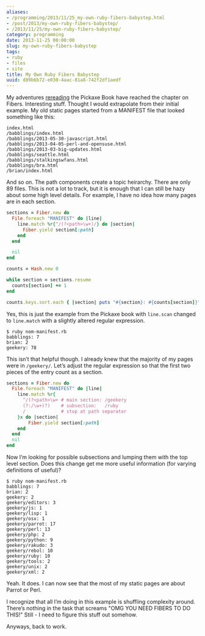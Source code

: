 ```yaml
---
aliases:
- /programming/2013/11/25_my-own-ruby-fibers-babystep.html
- /post/2013/my-own-ruby-fibers-babystep/
- /2013/11/25/my-own-ruby-fibers-babystep/
category: programming
date: 2013-11-25 00:00:00
slug: my-own-ruby-fibers-babystep
tags:
- ruby
- files
- site
title: My Own Ruby Fibers Babystep
uuid: d89b6b72-e030-4aac-81a8-742f2df1aedf
---
```


[rereading]: /post/2013/11/rereading-the-pickaxe/

My adventures [rereading][] the Pickaxe Book have reached the chapter on Fibers.
Interesting stuff.
Thought I would extrapolate from their initial example.
My old static pages started from a MANIFEST file that looked something like this:

    index.html
    /babblings/index.html
    /babblings/2013-05-30-javascript.html
    /babblings/2013-04-05-perl-and-opensuse.html
    /babblings/2013-03-big-updates.html
    /babblings/seattle.html
    /babblings/stalkingswfans.html
    /babblings/bra.html
    /brian/index.html

And so on.
The path components create a topic heirarchy.
There are only 89 files.
This is not a lot to track, but it is enough that I can still be hazy about some high level details.
For example, I have no idea how many pages are in each section.

```ruby
sections = Fiber.new do
  File.foreach "MANIFEST" do |line|
    line.match %r{^/(?<path>\w+)/} do |section|
      Fiber.yield section[:path]
    end
  end

  nil
end

counts = Hash.new 0

while section = sections.resume
  counts[section] += 1
end

counts.keys.sort.each { |section| puts "#{section}: #{counts[section]}" }
```

Yes, this is just the example from the Pickaxe book with `line.scan` changed to
`line.match` with a slightly altered regular expression.

    $ ruby nom-manifest.rb
    babblings: 7
    brian: 2
    geekery: 78

This isn’t that helpful though.
I already knew that the majority of my pages were in `/geekery/`.
Let’s adjust the regular expression so that the first two pieces of the entry count as a section.

```ruby
sections = Fiber.new do
  File.foreach "MANIFEST" do |line|
    line.match %r{
      ^/(?<path>\w+ # main section: /geekery
      (?:/\w+)?)    # subsection:   /ruby
      /             # stop at path separator
    }x do |section|
        Fiber.yield section[:path]
    end
  end
  nil
end
```

Now I’m looking for possible subsections and lumping them with the top level section.
Does this change get me more useful information (for varying definitions of useful)?

    $ ruby nom-manifest.rb
    babblings: 7
    brian: 2
    geekery: 2
    geekery/editors: 3
    geekery/js: 1
    geekery/lisp: 1
    geekery/osx: 1
    geekery/parrot: 17
    geekery/perl: 13
    geekery/php: 2
    geekery/python: 9
    geekery/rakudo: 3
    geekery/rebol: 10
    geekery/ruby: 10
    geekery/tools: 2
    geekery/unix: 2
    geekery/xml: 2

Yeah.
It does.
I can now see that the most of my static pages are about Parrot or Perl.

I recognize that all I’m doing in this example is shuffling complexity around.
There’s nothing in the task that screams "OMG YOU NEED FIBERS TO DO THIS!"
Still - I need to figure this stuff out somehow.

Anyways, back to work.